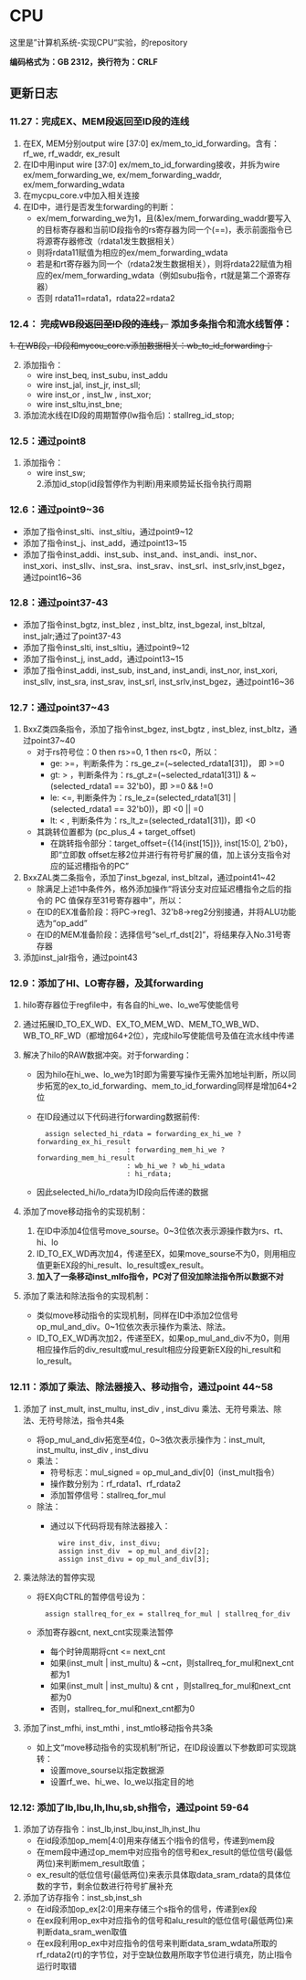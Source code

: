 # CPU
 这里是”计算机系统-实现CPU“实验，的repository

**编码格式为：GB 2312，换行符为：CRLF**

## 更新日志
### 11.27：完成EX、MEM段返回至ID段的连线
1. 在EX, MEM分别output wire [37:0] ex/mem_to_id_forwarding。含有：rf_we, rf_waddr, ex_result
2. 在ID中用input wire [37:0] ex/mem_to_id_forwarding接收，并拆为wire ex/mem_forwarding_we, ex/mem_forwarding_waddr, ex/mem_forwarding_wdata
3. 在mycpu_core.v中加入相关连接
4. 在ID中，进行是否发生forwarding的判断：
    * ex/mem_forwarding_we为1，且(&)ex/mem_forwarding_waddr要写入的目标寄存器和当前ID段指令的rs寄存器为同一个(==)，表示前面指令已将源寄存器修改（rdata1发生数据相关）
    * 则将rdata11赋值为相应的ex/mem_forwarding_wdata
    * 若是和rt寄存器为同一个（rdata2发生数据相关），则将rdata22赋值为相应的ex/mem_forwarding_wdata（例如subu指令，rt就是第二个源寄存器）
    * 否则 rdata11=rdata1，rdata22=rdata2

### 12.4： ~~完成WB段返回至ID段的连线，~~ 添加多条指令和流水线暂停：
~~1. 在WB段，ID段和mycou_core.v添加数据相关：wb_to_id_forwarding；~~

2. 添加指令：
    * wire inst_beq, inst_subu, inst_addu
    * wire inst_jal, inst_jr,   inst_sll;
    * wire inst_or , inst_lw ,  inst_xor;  
    * wire inst_sltu,inst_bne;
3. 添加流水线在ID段的周期暂停(lw指令后)：stallreg_id_stop;

### 12.5：通过point8
1. 添加指令：
    * wire inst_sw;  
2.添加id_stop(id段暂停作为判断)用来顺势延长指令执行周期

### 12.6：通过point9~36
* 添加了指令inst_slti、inst_sltiu，通过point9~12
* 添加了指令inst_j、inst_add，通过point13~15
* 添加了指令inst_addi、inst_sub、inst_and、inst_andi、inst_nor、inst_xori、inst_sllv、inst_sra、inst_srav、inst_srl、inst_srlv,inst_bgez，通过point16~36

### 12.8：通过point37-43
* 添加了指令inst_bgtz, inst_blez , inst_bltz, inst_bgezal, inst_bltzal, inst_jalr;通过了point37-43
* 添加了指令inst_slti, inst_sltiu，通过point9~12
* 添加了指令inst_j, inst_add，通过point13~15
* 添加了指令inst_addi, inst_sub, inst_and, inst_andi, inst_nor, inst_xori, inst_sllv, inst_sra, inst_srav, inst_srl, inst_srlv,inst_bgez，通过point16~36

### 12.7：通过point37~43
1. BxxZ类四条指令，添加了指令inst_bgez, inst_bgtz , inst_blez, inst_bltz，通过point37~40
    * 对于rs符号位：0 then rs>=0, 1 then rs<0，所以：
        + ge: >=，判断条件为：rs_ge_z=(~selected_rdata1[31])， 即 >=0
        + gt: > ，判断条件为：rs_gt_z=(~selected_rdata1[31]) & ~(selected_rdata1 == 32'b0)，即 >=0 && !=0
        + le: <=, 判断条件为：rs_le_z=(selected_rdata1[31] | (selected_rdata1 == 32'b0))，即 <0 || =0
        + lt: < , 判断条件为：rs_lt_z=(selected_rdata1[31])，即 <0
    * 其跳转位置都为 (pc_plus_4 + target_offset)
        + 在跳转指令部分：target_offset={{14{inst[15]}}, inst[15:0], 2'b0}，即“立即数 offset左移2位并进行有符号扩展的值，加上该分支指令对应的延迟槽指令的PC”
2. BxxZAL类二条指令，添加了inst_bgezal, inst_bltzal，通过point41~42
    * 除满足上述1中条件外，格外添加操作“将该分支对应延迟槽指令之后的指令的 PC 值保存至31号寄存器中”，所以：
    * 在ID的EX准备阶段：将PC->reg1、32'b8->reg2分别接通，并将ALU功能选为“op_add”
    * 在ID的MEM准备阶段：选择信号“sel_rf_dst[2]”，将结果存入No.31号寄存器
3. 添加inst_jalr指令，通过point43

### 12.9：添加了HI、LO寄存器，及其forwarding
1. hilo寄存器位于regfile中，有各自的hi_we、lo_we写使能信号
2. 通过拓展ID_TO_EX_WD、EX_TO_MEM_WD、MEM_TO_WB_WD、WB_TO_RF_WD（都增加64+2位），完成hilo写使能信号及值在流水线中传递
3. 解决了hilo的RAW数据冲突。对于forwarding：
    + 因为hilo在hi_we、lo_we为1时即为需要写操作无需外加地址判断，所以同步拓宽的ex_to_id_forwarding、mem_to_id_forwarding同样是增加64+2位
    + 在ID段通过以下代码进行forwarding数据前传:
    
            assign selected_hi_rdata = forwarding_ex_hi_we ? forwarding_ex_hi_result
                                : forwarding_mem_hi_we ? forwarding_mem_hi_result
                                : wb_hi_we ? wb_hi_wdata
                                : hi_rdata;
    + 因此selected_hi/lo_rdata为ID段向后传递的数据

4. 添加了move移动指令的实现机制：
    1. 在ID中添加4位信号move_sourse。0~3位依次表示源操作数为rs、rt、hi、lo
    2. ID_TO_EX_WD再次加4，传递至EX，如果move_sourse不为0，则用相应值更新EX段的hi_result、lo_result或ex_result。
    3. **加入了一条移动inst_mlfo指令，PC对了但没加除法指令所以数据不对**
    
5. 添加了乘法和除法指令的实现机制：
    + 类似move移动指令的实现机制，同样在ID中添加2位信号op_mul_and_div。0~1位依次表示操作为乘法、除法。
    + ID_TO_EX_WD再次加2，传递至EX，如果op_mul_and_div不为0，则用相应操作后的div_result或mul_result相应分段更新EX段的hi_result和lo_result。

### 12.11：添加了乘法、除法器接入、移动指令，通过point 44~58
1. 添加了 inst_mult, inst_multu, inst_div , inst_divu 乘法、无符号乘法、除法、无符号除法，指令共4条
    * 将op_mul_and_div拓宽至4位，0~3依次表示操作为：inst_mult, inst_multu, inst_div , inst_divu
    * 乘法：
        * 符号标志：mul_signed = op_mul_and_div[0]（inst_mult指令）
        * 操作数分别为：rf_rdata1、rf_rdata2
        * 添加暂停信号：stallreq_for_mul
    * 除法：
        * 通过以下代码将现有除法器接入：

                wire inst_div, inst_divu;
                assign inst_div  = op_mul_and_div[2];
                assign inst_divu = op_mul_and_div[3];

2. 乘法除法的暂停实现
    * 将EX向CTRL的暂停信号设为：

            assign stallreq_for_ex = stallreq_for_mul | stallreq_for_div
    * 添加寄存器cnt, next_cnt实现乘法暂停
        * 每个时钟周期将cnt <= next_cnt
        * 如果(inst_mult | inst_multu) & ~cnt，则stallreq_for_mul和next_cnt都为1
        * 如果(inst_mult | inst_multu) & cnt ，则stallreq_for_mul和next_cnt都为0
        * 否则，stallreq_for_mul和next_cnt都为0

3. 添加了inst_mfhi, inst_mthi , inst_mtlo移动指令共3条
    * 如上文“move移动指令的实现机制”所记，在ID段设置以下参数即可实现跳转：
        * 设置move_sourse以指定数据源
        * 设置rf_we、hi_we、lo_we以指定目的地

### 12.12: 添加了lb,lbu,lh,lhu,sb,sh指令，通过point 59-64
1. 添加了访存指令：inst_lb,inst_lbu,inst_lh,inst_lhu
    * 在id段添加op_mem[4:0]用来存储五个l指令的信号，传递到mem段
    * 在mem段中通过op_mem中对应指令的信号和ex_result的低位信号(最低两位)来判断mem_result取值；
    * ex_result的低位信号(最低两位)来表示具体取data_sram_rdata的具体位数的字节，剩余位数进行符号扩展补充
2. 添加了访存指令：inst_sb,inst_sh
    * 在id段添加op_ex[2:0]用来存储三个s指令的信号，传递到ex段
    * 在ex段利用op_ex中对应指令的信号和alu_result的低位信号(最低两位)来判断data_sram_wen取值
    * 在ex段利用op_ex中对应指令的信号来判断data_sram_wdata所取的rf_rdata2(rt)的字节位，对于空缺位数用所取字节位进行填充，防止l指令运行时取错
